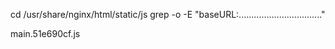 cd /usr/share/nginx/html/static/js
grep -o -E "baseURL:................................." 

main.51e690cf.js